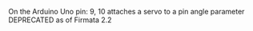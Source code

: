 On the Arduino Uno pin: 9, 10 attaches a servo to a pin
angle parameter DEPRECATED as of Firmata 2.2
